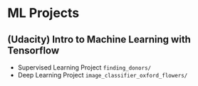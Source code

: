 # ML Projects

## (Udacity) Intro to Machine Learning with Tensorflow
- Supervised Learning Project `finding_donors/`
- Deep Learning Project `image_classifier_oxford_flowers/`